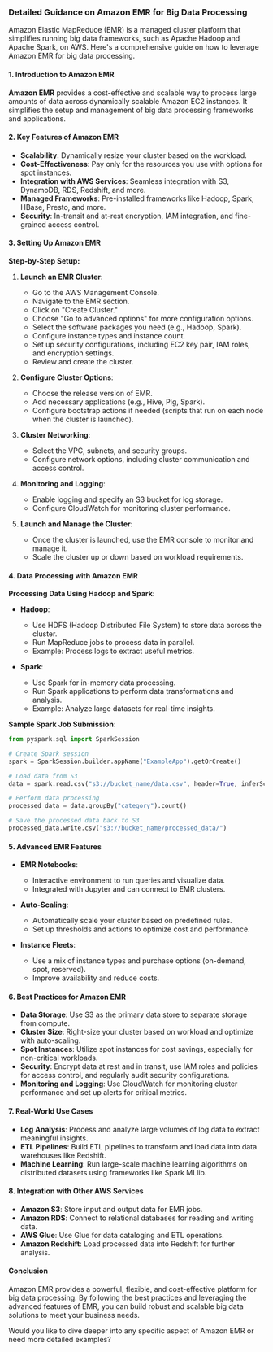 ### Detailed Guidance on Amazon EMR for Big Data Processing

Amazon Elastic MapReduce (EMR) is a managed cluster platform that simplifies running big data frameworks, such as Apache Hadoop and Apache Spark, on AWS. Here's a comprehensive guide on how to leverage Amazon EMR for big data processing.

#### 1. Introduction to Amazon EMR

**Amazon EMR** provides a cost-effective and scalable way to process large amounts of data across dynamically scalable Amazon EC2 instances. It simplifies the setup and management of big data processing frameworks and applications.

#### 2. Key Features of Amazon EMR

- **Scalability**: Dynamically resize your cluster based on the workload.
- **Cost-Effectiveness**: Pay only for the resources you use with options for spot instances.
- **Integration with AWS Services**: Seamless integration with S3, DynamoDB, RDS, Redshift, and more.
- **Managed Frameworks**: Pre-installed frameworks like Hadoop, Spark, HBase, Presto, and more.
- **Security**: In-transit and at-rest encryption, IAM integration, and fine-grained access control.

#### 3. Setting Up Amazon EMR

**Step-by-Step Setup:**

1. **Launch an EMR Cluster**:
   - Go to the AWS Management Console.
   - Navigate to the EMR section.
   - Click on "Create Cluster."
   - Choose "Go to advanced options" for more configuration options.
   - Select the software packages you need (e.g., Hadoop, Spark).
   - Configure instance types and instance count.
   - Set up security configurations, including EC2 key pair, IAM roles, and encryption settings.
   - Review and create the cluster.

2. **Configure Cluster Options**:
   - Choose the release version of EMR.
   - Add necessary applications (e.g., Hive, Pig, Spark).
   - Configure bootstrap actions if needed (scripts that run on each node when the cluster is launched).

3. **Cluster Networking**:
   - Select the VPC, subnets, and security groups.
   - Configure network options, including cluster communication and access control.

4. **Monitoring and Logging**:
   - Enable logging and specify an S3 bucket for log storage.
   - Configure CloudWatch for monitoring cluster performance.

5. **Launch and Manage the Cluster**:
   - Once the cluster is launched, use the EMR console to monitor and manage it.
   - Scale the cluster up or down based on workload requirements.

#### 4. Data Processing with Amazon EMR

**Processing Data Using Hadoop and Spark**:

- **Hadoop**:
  - Use HDFS (Hadoop Distributed File System) to store data across the cluster.
  - Run MapReduce jobs to process data in parallel.
  - Example: Process logs to extract useful metrics.

- **Spark**:
  - Use Spark for in-memory data processing.
  - Run Spark applications to perform data transformations and analysis.
  - Example: Analyze large datasets for real-time insights.

**Sample Spark Job Submission**:

```python
from pyspark.sql import SparkSession

# Create Spark session
spark = SparkSession.builder.appName("ExampleApp").getOrCreate()

# Load data from S3
data = spark.read.csv("s3://bucket_name/data.csv", header=True, inferSchema=True)

# Perform data processing
processed_data = data.groupBy("category").count()

# Save the processed data back to S3
processed_data.write.csv("s3://bucket_name/processed_data/")
```

#### 5. Advanced EMR Features

- **EMR Notebooks**:
  - Interactive environment to run queries and visualize data.
  - Integrated with Jupyter and can connect to EMR clusters.

- **Auto-Scaling**:
  - Automatically scale your cluster based on predefined rules.
  - Set up thresholds and actions to optimize cost and performance.

- **Instance Fleets**:
  - Use a mix of instance types and purchase options (on-demand, spot, reserved).
  - Improve availability and reduce costs.

#### 6. Best Practices for Amazon EMR

- **Data Storage**: Use S3 as the primary data store to separate storage from compute.
- **Cluster Size**: Right-size your cluster based on workload and optimize with auto-scaling.
- **Spot Instances**: Utilize spot instances for cost savings, especially for non-critical workloads.
- **Security**: Encrypt data at rest and in transit, use IAM roles and policies for access control, and regularly audit security configurations.
- **Monitoring and Logging**: Use CloudWatch for monitoring cluster performance and set up alerts for critical metrics.

#### 7. Real-World Use Cases

- **Log Analysis**: Process and analyze large volumes of log data to extract meaningful insights.
- **ETL Pipelines**: Build ETL pipelines to transform and load data into data warehouses like Redshift.
- **Machine Learning**: Run large-scale machine learning algorithms on distributed datasets using frameworks like Spark MLlib.

#### 8. Integration with Other AWS Services

- **Amazon S3**: Store input and output data for EMR jobs.
- **Amazon RDS**: Connect to relational databases for reading and writing data.
- **AWS Glue**: Use Glue for data cataloging and ETL operations.
- **Amazon Redshift**: Load processed data into Redshift for further analysis.

#### Conclusion

Amazon EMR provides a powerful, flexible, and cost-effective platform for big data processing. By following the best practices and leveraging the advanced features of EMR, you can build robust and scalable big data solutions to meet your business needs.

Would you like to dive deeper into any specific aspect of Amazon EMR or need more detailed examples?
